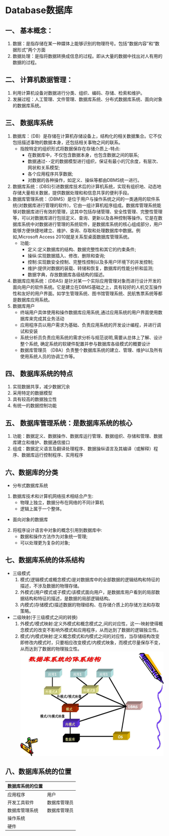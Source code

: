# Database数据库
## 一、 基本概念：
1. 数据：是指存储在某一种媒体上能够识别的物理符号。包括“数据内容”和“数据形式”两个方面
2. 数据处理：是指将数据转换成信息的过程。即从大量的数据中找出对人有用的数据的过程。
## 二、 计算机数据管理：
1. 利用计算机设备对数据进行分类、组织、编码、存储、检索和维护。
2. 发展过程：人工管理、文件管理、数据库系统、分布式数据库系统、面向对象的数据库系统。
## 三、 数据库系统
1. 数据库：（DB）是存储在计算机存储设备上，结构化的相关数据集合。它不仅包括描述事物的数据本身，还包括相关事物之间的联系。
   * 指按特定的组织形式将数据保存在存储介质上-特点:
     * 在数据库中，不仅包含数据本身，也包含数据之间的联系;
     * 数据通过- -定的数据模型进行组织，保证有最小的冗余度，有层次、网状和关系模型;
     * 各个应用程序共享数据;
     * 对数据的各种操作，如定义、操纵等都由DBMS统一进行。
2. 数据库系统：(DBS)引进数据库技术后的计算机系统，实现有组织地、动态地存储大量相关数据，提供数据处理和和信息共享的便利手段。
3. 数据库管理系统：（DBMS）是位于用户与操作系统之间的一类通用的软件系统(对数据库进行管理的软件)，它由一组计算机程序组成。数据库管理系统能够对数据库进行有效的管理，这其中包括存储管理、安全性管理、完整性管理等，可以对数据库进行包括定义、查询、更新以及各种控制等操作。它是在数据库系统中对数据进行管理的系统软件，是数据库系统的核心组成部分，用户能够方便快捷地建立、维护、查询、存取和处理数据库中数据。例如,Microsoft Access 2010就是关系型桌面数据库管理系统。
   * 功能:
     * 定义:定义数据库的结构、数据完整性和其它的约束条件;
     * 操纵:实现数据插入、修改、删除和查询;
     * 控制:实现数安全控制、完整性控制以及多用户环境下的并发控制;
     * 维护:提供对数据的装载、转储和恢复，数据库的性能分析和监测;
     * 数据字典，存放数据库各级结构的描述。
4. 数据库应用系统：(DBAS) 是针对某一个实际应用管理对象而进行设计开发的面向用户的软件系统。它是建立在DBMS基础之上，具有较好的人机交互操作性和友好的用户界面。如学生管理系统、图书馆管理系统、民航售票系统等都是数据库应用系统。
5. 数据库用户
   * 终端用户具体使用和操作数据库应用系统,通过应用系统的用户界面使用数据库来完成其业务活动
   * 应用程序员以用户需求为基础、负责应用系统的开发设计编程，并进行调试和安装
   * 系统分析员负责应用系统的需求分析与规范说明,需要从总体上了解、设计整个系统, 确定系统的软硬件配置并参与数据库各级模式的概要设计
   * 数据库管理员 （DBA）负责整个数据库系统的建立、管理、维护以及所有使用系统人员的协调工作等。
## 四、 数据库系统的特点
1. 实现数据共享，减少数据冗余
2. 采用特定的数据模型
3. 具有较高的数据独立性
4. 有统一的数据控制功能
## 五、 数据库管理系统：是数据库系统的核心
1. 功能：数据定义、数据操作、数据库运行管理、数据组织、存储和管理、数据库建立和维护、数据通信接口
2. 组成：数据定义语言及翻译处理程序、数据操纵语言及其编译（或解释）程序、数据库运行控制程序、实用程序
## 六、数据库的分类
* 分布式数据库系统
1. 数据库技术和计算机网络技术相结合产生:
   * 物理上独立，数据分布在网络的不同计算机
   * 逻辑上属于一个整体。
* 面向对象的数据库
2. 将程序设计语言中对象的概念引用到数据库中:
   * 数据和操作方法作为对象统一管理;
   * 可以处理更为复杂的对象;
## 七、数据库系统的体系结构
* 三级模式
  1. 模式(逻辑模式或概念模式)是对数据库中的全部数据的逻辑结构和特征的描述，不涉及数据的物理存储。
  2. 外模式(用户模式或子模式)该模式面向用户，是数据库用户看到的局部数据结构和特征的描述，是数据的局部逻辑结构。
  3. 内模式(存储模式)描述数据的物理结构、在存储介质上的存储方法和存取策略。
* 二级映射(于三级模式之间的转换)
  1. 外模式/模式映射:定义外模式和概念模式之,间的对应性，这一-映射使得概念模式的改变不影响外模式和应用程序，从而达到了数据的逻辑独立性。
  2. 模式/内模式映射:定义概念模式和内模式之间的对应性，当存储结构改变即修改内模式时，只要相应改变模式/内模式映象，而模式尽量保存不变，从而达到了数据的物理独立性。
  ![alt](https://raw.githubusercontent.com/APF668899/Database/master/BHL7CSL%60%5BXFRMLWWHK%5BBBD3.png)
## 八、数据库系统的位置
|数据库系统的位置||
|:---|:---|
|应用程序|用户|
|开发工具软件|数据库管理员|
|数据库管理系统|数据库管理员|
|操作系统|
|硬件|
   
